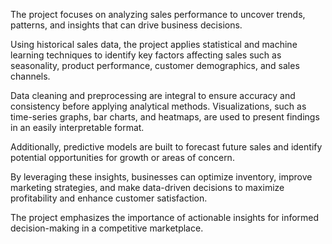 The  project focuses on analyzing sales performance to uncover trends, patterns, and insights that can drive business decisions. 

Using historical sales data, the project applies statistical and machine learning techniques to identify key factors affecting sales such as seasonality, product performance, customer demographics, and sales channels. 

Data cleaning and preprocessing are integral to ensure accuracy and consistency before applying analytical methods. Visualizations, such as time-series graphs, bar charts, and heatmaps, are used to present findings in an easily interpretable format.

Additionally, predictive models are built to forecast future sales and identify potential opportunities for growth or areas of concern.

By leveraging these insights, businesses can optimize inventory, improve marketing strategies, and make data-driven decisions to maximize profitability and enhance customer satisfaction. 

The project emphasizes the importance of actionable insights for informed decision-making in a competitive marketplace.
